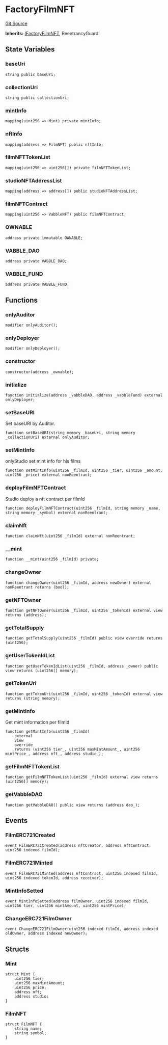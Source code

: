 # FactoryFilmNFT
[Git Source](https://github.com/Mill1995/VABDAO/blob/49910eda11ba2d3203435fe324821be24d291140/contracts/dao/FactoryFilmNFT.sol)

**Inherits:**
[IFactoryFilmNFT](/contracts/interfaces/IFactoryFilmNFT.sol/interface.IFactoryFilmNFT.md), ReentrancyGuard


## State Variables
### baseUri

```solidity
string public baseUri;
```


### collectionUri

```solidity
string public collectionUri;
```


### mintInfo

```solidity
mapping(uint256 => Mint) private mintInfo;
```


### nftInfo

```solidity
mapping(address => FilmNFT) public nftInfo;
```


### filmNFTTokenList

```solidity
mapping(uint256 => uint256[]) private filmNFTTokenList;
```


### studioNFTAddressList

```solidity
mapping(address => address[]) public studioNFTAddressList;
```


### filmNFTContract

```solidity
mapping(uint256 => VabbleNFT) public filmNFTContract;
```


### OWNABLE

```solidity
address private immutable OWNABLE;
```


### VABBLE_DAO

```solidity
address private VABBLE_DAO;
```


### VABBLE_FUND

```solidity
address private VABBLE_FUND;
```


## Functions
### onlyAuditor


```solidity
modifier onlyAuditor();
```

### onlyDeployer


```solidity
modifier onlyDeployer();
```

### constructor


```solidity
constructor(address _ownable);
```

### initialize


```solidity
function initialize(address _vabbleDAO, address _vabbleFund) external onlyDeployer;
```

### setBaseURI

Set baseURI by Auditor.


```solidity
function setBaseURI(string memory _baseUri, string memory _collectionUri) external onlyAuditor;
```

### setMintInfo

onlyStudio set mint info for his films


```solidity
function setMintInfo(uint256 _filmId, uint256 _tier, uint256 _amount, uint256 _price) external nonReentrant;
```

### deployFilmNFTContract

Studio deploy a nft contract per filmId


```solidity
function deployFilmNFTContract(uint256 _filmId, string memory _name, string memory _symbol) external nonReentrant;
```

### claimNft


```solidity
function claimNft(uint256 _filmId) external nonReentrant;
```

### __mint


```solidity
function __mint(uint256 _filmId) private;
```

### changeOwner


```solidity
function changeOwner(uint256 _filmId, address newOwner) external nonReentrant returns (bool);
```

### getNFTOwner


```solidity
function getNFTOwner(uint256 _filmId, uint256 _tokenId) external view returns (address);
```

### getTotalSupply


```solidity
function getTotalSupply(uint256 _filmId) public view override returns (uint256);
```

### getUserTokenIdList


```solidity
function getUserTokenIdList(uint256 _filmId, address _owner) public view returns (uint256[] memory);
```

### getTokenUri


```solidity
function getTokenUri(uint256 _filmId, uint256 _tokenId) external view returns (string memory);
```

### getMintInfo

Get mint information per filmId


```solidity
function getMintInfo(uint256 _filmId)
    external
    view
    override
    returns (uint256 tier_, uint256 maxMintAmount_, uint256 mintPrice_, address nft_, address studio_);
```

### getFilmNFTTokenList


```solidity
function getFilmNFTTokenList(uint256 _filmId) external view returns (uint256[] memory);
```

### getVabbleDAO


```solidity
function getVabbleDAO() public view returns (address dao_);
```

## Events
### FilmERC721Created

```solidity
event FilmERC721Created(address nftCreator, address nftContract, uint256 indexed filmId);
```

### FilmERC721Minted

```solidity
event FilmERC721Minted(address nftContract, uint256 indexed filmId, uint256 indexed tokenId, address receiver);
```

### MintInfoSetted

```solidity
event MintInfoSetted(address filmOwner, uint256 indexed filmId, uint256 tier, uint256 mintAmount, uint256 mintPrice);
```

### ChangeERC721FilmOwner

```solidity
event ChangeERC721FilmOwner(uint256 indexed filmId, address indexed oldOwner, address indexed newOwner);
```

## Structs
### Mint

```solidity
struct Mint {
    uint256 tier;
    uint256 maxMintAmount;
    uint256 price;
    address nft;
    address studio;
}
```

### FilmNFT

```solidity
struct FilmNFT {
    string name;
    string symbol;
}
```

